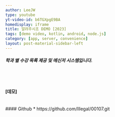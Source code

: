 ```yaml
---
author: LeeJW
type: youtube
yt-video-id: b6TGXpgE9BA
homedisplay: iframe
title: 알려주시조 DEMO [2023]
tags: [demo video, kotlin, android, node.js]
category: [app, server, convenience]
layout: post-material-sidebar-left
---
```

##### 학과 별 수강 목록 제공 및 메신저 시스템입니다.
<br><br>
#### [데모]

<br>
#### Github
* https://github.com/lllegal/00107.git